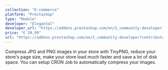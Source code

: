 ```yaml
---
collection: "E-commerce"
platform: "Prestashop"
type: "Module"
developer: "Elegantal"
developer_url: "https://addons.prestashop.com/en/2_community-developer?contributor=581692"
price: "€ 39,99"
url: "https://addons.prestashop.com/en/2_community-developer?contributor=581692"
---
```


Compress JPG and PNG images in your store with TinyPNG, reduce your store's page size, make your store load much faster and save a lot of disk space. You can setup CRON Job to automatically compress your images.
